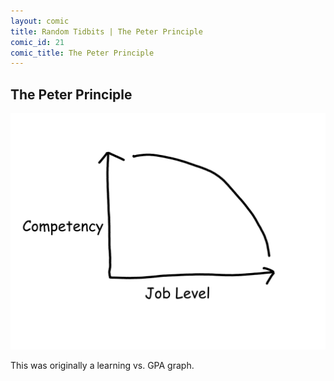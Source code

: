 ```yaml
---
layout: comic
title: Random Tidbits | The Peter Principle
comic_id: 21
comic_title: The Peter Principle
---
```


## The Peter Principle

<img id="img21" src="/assets/images/21.png">

This was originally a learning vs. GPA graph.
